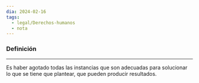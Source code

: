 ```yaml
---
dia: 2024-02-16
tags:
  - legal/Derechos-humanos
  - nota
---
```

### Definición
---
Es haber agotado todas las instancias que son adecuadas para solucionar lo que se tiene que plantear, que pueden producir resultados.